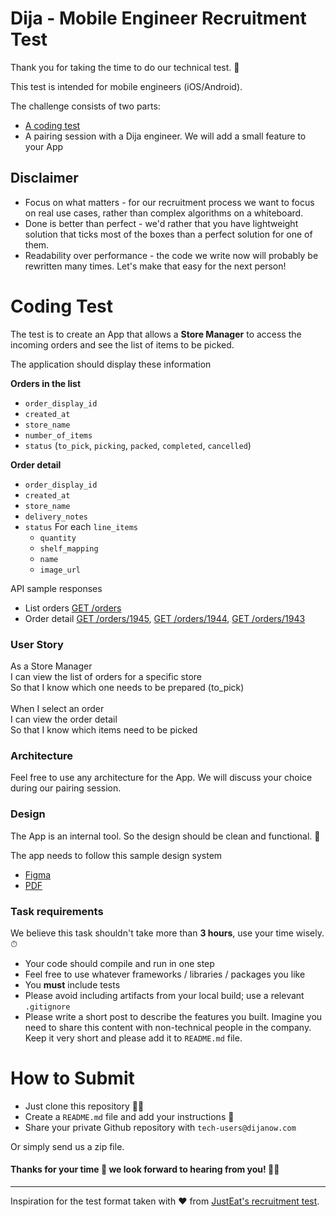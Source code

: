 Dija - Mobile Engineer Recruitment Test
==================================

Thank you for taking the time to do our technical test. 🙂

This test is intended for mobile engineers (iOS/Android).

The challenge consists of two parts:

* [A coding test](#coding-test)
* A pairing session with a Dija engineer. We will add a small feature to your App


## Disclaimer
- Focus on what matters - for our recruitment process we want to focus on real use cases, rather than complex algorithms on a whiteboard.
- Done is better than perfect - we'd rather that you have lightweight solution that ticks most of the boxes than a perfect solution for one of them.
- Readability over performance - the code we write now will probably be rewritten many times. Let's make that easy for the next person!


# Coding Test
The test is to create an App that allows a **Store Manager** to access the incoming orders and see the list of items to be picked.

The application should display these information

**Orders in the list**
- `order_display_id`
- `created_at`
- `store_name`
- `number_of_items`
- `status` (`to_pick`, `picking`, `packed`, `completed`, `cancelled`)

**Order detail**
- `order_display_id`
- `created_at`
- `store_name`
- `delivery_notes`
- `status`
For each `line_items`
  - `quantity`
  - `shelf_mapping`
  - `name`
  - `image_url`
	

API sample responses
- List orders [GET /orders](fixtures/orders-list.json)
- Order detail [GET /orders/1945](fixtures/order-1945.json), [GET /orders/1944](fixtures/order-1944.json), [GET /orders/1943](fixtures/order-1943.json)

### User Story
As a Store Manager\
I can view the list of orders for a specific store\
So that I know which one needs to be prepared (to_pick)\
\
When I select an order\
I can view the order detail\
So that I know which items need to be picked


### Architecture
Feel free to use any architecture for the App. We will discuss your choice during our pairing session.

### Design
The App is an internal tool. So the design should be clean and functional. 🙂 

The app needs to follow this sample design system 
- [Figma](design/design-system.fig)
- [PDF](design/design-system.pdf)


### Task requirements
We believe this task shouldn't take more than **3 hours**, use your time wisely. ⏱

- Your code should compile and run in one step
- Feel free to use whatever frameworks / libraries / packages you like
- You **must** include tests
- Please avoid including artifacts from your local build; use a relevant `.gitignore`
- Please write a short post to describe the features you built. Imagine you need to share this content with non-technical people in the company. Keep it very short and please add it to `README.md` file.



# How to Submit
- Just clone this repository 🧑‍💻
- Create a `README.md` file and add your instructions 📝
- Share your private Github repository with `tech-users@dijanow.com`

Or simply send us a zip file.



#### Thanks for your time 🙏 we look forward to hearing from you! 🚀🚀

----

Inspiration for the test format taken with ❤️ from [JustEat's recruitment test](https://github.com/justeat/JustEat.RecruitmentTest).

